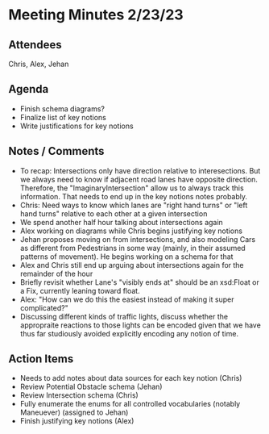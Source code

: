 # Meeting Minutes 2/23/23

## Attendees
Chris, Alex, Jehan

## Agenda
 - Finish schema diagrams?
 - Finalize list of key notions
 - Write justifications for key notions

## Notes / Comments

 - To recap: Intersections only have direction relative to interesections. But we always need to know if adjacent road lanes have opposite direction. Therefore, the "ImaginaryIntersection" allow us to always track this information. That needs to end up in the key notions notes probably.
 - Chris: Need ways to know which lanes are "right hand turns" or "left hand turns" relative to each other at a given intersection
 - We spend another half hour talking about intersections again
 - Alex working on diagrams while Chris begins justifying key notions 
 - Jehan proposes moving on from intersections, and also modeling Cars as different from Pedestrians in some way (mainly, in their assumed patterns of movement). He begins working on a schema for that 
 - Alex and Chris still end up arguing about intersections again for the remainder of the hour 
 - Briefly revisit whether Lane's "visibly ends at" should be an xsd:Float or a Fix, currently leaning toward float.
 - Alex: "How can we do this the easiest instead of making it super complicated?"
 - Discussing different kinds of traffic lights, discuss whether the appropraite reactions to those lights can be encoded given that we have thus far studiously avoided explicitly encoding any notion of time.

## Action Items
- Needs to add notes about data sources for each key notion (Chris)
- Review Potential Obstacle schema (Jehan)
- Review Intersection schema (Chris)
- Fully enumerate the enums for all controlled vocabularies (notably Maneuever) (assigned to Jehan)
- Finish justifying key notions (Alex)
